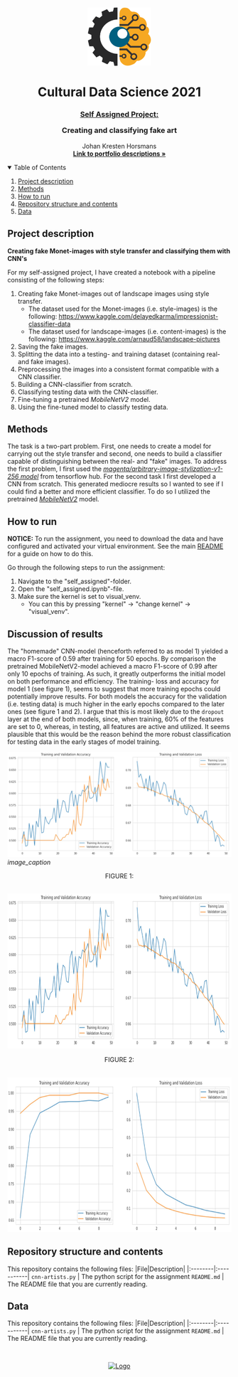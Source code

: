 <!-- PROJECT LOGO -->
<br />
<p align="center">
  <a href="https://github.com/JohanHorsmans/cds-visual-exam-2021">
    <img src="../README_images/computer vision.png" alt="Logo" width="142" height="131">
  </a>
  
  <h1 align="center">Cultural Data Science 2021</h1> 
  <h3 align="center"><ins>Self Assigned Project:</ins>

Creating and classifying fake art</h3> 

  <p align="center">
    Johan Kresten Horsmans
    <br />
    <a href="https://github.com/JohanHorsmans/cds-visual-exam-2021.pdf"><strong>Link to portfolio descriptions »</strong></a>
    <br />
  </p>
</p>

<!-- TABLE OF CONTENTS -->
<details open="open">
  <summary>Table of Contents</summary>
  <ol>
    <li><a href="#project-description">Project description</a></li>
    <li><a href="#methods">Methods</a></li>
    <li><a href="#how-to-run">How to run</a></li>
    <li><a href="#repository-structure-and-contents">Repository structure and contents</a></li>
    <li><a href="#data">Data</a></li>
  </ol>
</details>

<!-- PROJECT DESCRIPTION -->
## Project description

__Creating fake Monet-images with style transfer and classifying them with CNN's__

For my self-assigned project, I have created a notebook with a pipeline consisting of the following steps:

1. Creating fake Monet-images out of landscape images using style transfer.
    - The dataset used for the Monet-images (i.e. style-images) is the following: https://www.kaggle.com/delayedkarma/impressionist-classifier-data
    - The dataset used for landscape-images (i.e. content-images) is the following: https://www.kaggle.com/arnaud58/landscape-pictures
2. Saving the fake images.
3. Splitting the data into a testing- and training dataset (containing real- and fake images).
4. Preprocessing the images into a consistent format compatible with a CNN classifier.
5. Building a CNN-classifier from scratch.
6. Classifying testing data with the CNN-classifier.
7. Fine-tuning a pretrained _MobileNetV2_ model.
8. Using the fine-tuned model to classify testing data.

<!-- METHODS -->
## Methods

The task is a two-part problem. First, one needs to create a model for carrying out the style transfer and second, one needs to build a classifier capable of distinguishing between the real- and "fake" images. To address the first problem, I first used the [_magenta/arbitrary-image-stylization-v1-256 model_](https://tfhub.dev/google/magenta/arbitrary-image-stylization-v1-256/2) from tensorflow hub. For the second task I first developed a CNN from scratch. This generated mediocre results so I wanted to see if I could find a better and more efficient classifier. To do so I utilized the pretrained [_MobileNetV2_](https://ai.googleblog.com/2018/04/mobilenetv2-next-generation-of-on.html) model. 

<!-- HOW TO RUN -->
## How to run

__NOTICE:__ To run the assignment, you need to download the data and have configured and activated your virtual environment. See the main [README](https://github.com/JohanHorsmans/cds-visual-exam-2021/blob/main/README.md) for a guide on how to do this.

Go through the following steps to run the assignment:
1. Navigate to the "self_assigned"-folder.
2. Open the "self_assigned.ipynb"-file.
3. Make sure the kernel is set to visual_venv.
    - You can this by pressing "kernel" -> "change kernel" -> "visual_venv". 

<!-- Discussion of results -->
## Discussion of results
The "homemade" CNN-model (henceforth referred to as model 1) yielded a macro F1-score of 0.59 after training for 50 epochs. By comparison the pretrained MobileNetV2-model achieved a macro F1-score of 0.99 after only 10 epochs of training. As such, it greatly outperforms the initial model on both performance and efficiency. The training- loss and accuracy for model 1 (see figure 1), seems to suggest that more training epochs could potentially improve results. For both models the accuracy for the validation (i.e. testing data) is much higher in the early epochs compared to the later ones (see figure 1 and 2). I argue that this is most likely due to the ```dropout``` layer at the end of both models, since, when training, 60% of the features are set to 0, whereas, in testing, all features are active and utilized. It seems plausible that this would be the reason behind the more robust classification for testing data in the early stages of model training.

![](../README_images/model1.JPG)
*image_caption*


<div align="center">FIGURE 1:</div>
<br />
<p align="center">
  <a href="https://github.com/JohanHorsmans/cds-visual-exam-2021">
    <img src="../README_images/model1.JPG" alt="Logo" width="740" height="348" “image title”>
  </a>
</p>

<div align="center">FIGURE 2:</div>
<br />
<p align="center">
  <a href="https://github.com/JohanHorsmans/cds-visual-exam-2021">
    <img src="../README_images/model2.JPG" alt="Logo" width="740" height="348">
  </a>
</p>


<!-- REPOSITORY STRUCTURE AND CONTENTS -->
## Repository structure and contents

This repository contains the following files:
|File|Description|
|:--------|:-----------|
```cnn-artists.py``` | The python script for the assignment
```README.md``` | The README file that you are currently reading.

<!-- DATA -->
## Data

This repository contains the following files:
|File|Description|
|:--------|:-----------|
```cnn-artists.py``` | The python script for the assignment
```README.md``` | The README file that you are currently reading.

<br />
<p align="center">
  <a href="https://github.com/JohanHorsmans/cds-visual-exam-2021">
    <img src="../README_images/logo_au.png" alt="Logo" width="300" height="102">
  </a>



